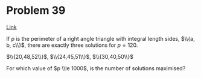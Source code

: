 # Problem 39

[Link](https://projecteuler.net/problem=39)

If $p$ is the perimeter of a right angle triangle with integral length sides, $\\{a, b, c\\}$, there are exactly three solutions for $p = 120$.

$\\{20,48,52\\}$, $\\{24,45,51\\}$, $\\{30,40,50\\}$

For which value of $p \\le 1000$, is the number of solutions maximised?
